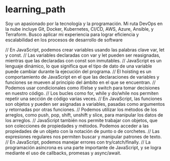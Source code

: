 # learning_path
Soy un apasionado por la tecnología y la programación. Mi ruta DevOps en la nube incluye Git, Docker, Kubernetes, CI/CD, AWS, Azure, Ansible, y Terraform. Busco aplicar mi experiencia para lograr eficiencia y escalabilidad en los procesos de desarrollo de software

// En JavaScript, podemos crear variables usando las palabras clave var, let y const.
// Las variables declaradas con var y let pueden ser reasignadas, mientras que las declaradas con const son inmutables.
// JavaScript es un lenguaje dinámico, lo que significa que el tipo de dato de una variable puede cambiar durante la ejecución del programa.
// El hoisting es un comportamiento de JavaScript en el que las declaraciones de variables y funciones se mueven al principio del ámbito en el que se encuentran.
// Podemos usar condicionales como if/else y switch para tomar decisiones en nuestro código.
// Los bucles como for, while y do/while nos permiten repetir una sección de código varias veces.
// En JavaScript, las funciones son objetos y pueden ser asignadas a variables, pasadas como argumentos y retornadas por otras funciones.
// Podemos utilizar los métodos de los arreglos, como push, pop, shift, unshift y slice, para manipular los datos de los arreglos.
// JavaScript también nos permite trabajar con objetos, que son colecciones de propiedades y métodos. Podemos acceder a las propiedades de un objeto con la notación de punto o de corchetes.
// Las expresiones regulares nos permiten buscar y manipular patrones de texto.
// En JavaScript, podemos manejar errores con try/catch/finally.
// La programación asíncrona es una parte importante de JavaScript, y se logra mediante el uso de callbacks, promesas y async/await.
